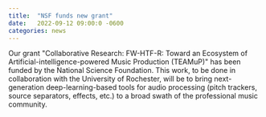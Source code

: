 ```yaml
---
title:  "NSF funds new grant"
date:   2022-09-12 09:00:0 -0600
categories: news 
---
```

 Our grant "Collaborative Research: FW-HTF-R: Toward an Ecosystem of Artificial-intelligence-powered Music Production (TEAMuP)" has been funded by the National Science Foundation. This work, to be done in collaboration with the University of Rochester, will be to bring next-generation deep-learning-based tools for audio processing (pitch trackers, source separators, effects, etc.) to a broad swath of the professional music community.

